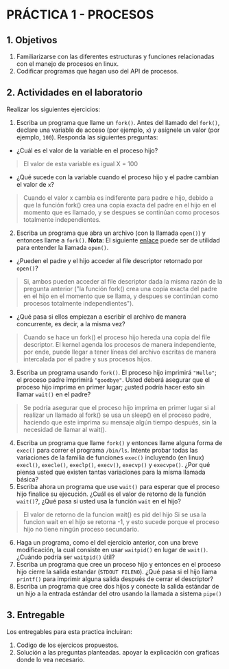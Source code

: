# PRÁCTICA 1 - PROCESOS #

## 1. Objetivos ##
1. Familiarizarse con las diferentes estructuras y funciones relacionadas con el manejo de procesos en linux.
2. Codificar programas que hagan uso del API de procesos.

## 2. Actividades en el laboratorio ##

Realizar los siguientes ejercicios:

1. Escriba un programa que llame un ```fork()```. Antes del llamado del ```fork()```, declare una variable de acceso (por ejemplo, ```x```) y asígnele un valor (por ejemplo, ```100```). Responda las siguientes preguntas:
  * ¿Cuál es el valor de la variable en el proceso hijo?
  > El valor de esta variable es igual X = 100
  * ¿Qué sucede con la variable cuando el proceso hijo y el padre cambian el valor de ```x```?
  >Cuando el valor x cambia es indiferente para padre e hijo, debido a que la función fork() crea una copia exacta del padre en el hijo en el momento que es llamado, y se despues se continúan como procesos totalmente independientes.
2. Escriba un programa que abra un archivo (con la llamada ```open()```) y entonces llame a ```fork()```. **Nota**: El siguiente [enlace](https://www.geeksforgeeks.org/input-output-system-calls-c-create-open-close-read-write/) puede ser de utilidad para entender la llamada ```open()```.
  * ¿Pueden el padre y el hijo acceder al file descriptor retornado por ```open()```? 
  >Si, ambos pueden acceder al file descriptor dada la misma razón de la pregunta anterior ("la función fork() crea una copia exacta del padre en el hijo en el momento que se llama, y despues se continúan como procesos totalmente independientes").
  * ¿Qué pasa si ellos empiezan a escribir el archivo de manera concurrente, es decir, a la misma vez?
  >Cuando se hace un fork() el proceso hijo hereda una copia del file descriptor. El kernel agenda los procesos de manera independiente, por ende, puede llegar a tener líneas del archivo escritas de manera intercalada por el padre y sus procesos hijos.
3. Escriba un programa usando ```fork()```. El proceso hijo imprimirá ```"Hello"```; el proceso padre imprimirá ```"goodbye"```. Usted deberá asegurar que el proceso hijo imprima en primer lugar; ¿usted podría hacer esto sin llamar ```wait()``` en el padre? 
>Se podría asegurar que el proceso hijo imprima en primer lugar si al realizar un llamado al fork() se usa un sleep() en el  proceso padre, haciendo que este imprima su mensaje algún tiempo después, sin la necesidad de llamar al wait().
4. Escriba un programa que llame ```fork()``` y entonces llame alguna forma de ```exec()``` para correr el programa ```/bin/ls```. Intente probar todas las variaciones de la familia de funciones ```exec()``` incluyendo (en linux) ```execl()```, ```execle()```, ```execlp()```, ```execv()```, ```execvp()``` y ```execvpe()```. ¿Por qué piensa usted que existen tantas variaciones para la misma llamada básica?
5. Escriba ahora un programa que use ```wait()``` para esperar que el proceso hijo finalice su ejecución. ¿Cuál es el valor de retorno de la función ```wait()```?, ¿Qué pasa si usted usa la función ```wait``` en el hijo?
>El valor de retorno de la funcion wait() es pid del hijo
>Si se usa la funcion wait en el hijo se retorna -1, y esto sucede porque el proceso hijo no tiene ningún proceso secundario.
6. Haga un programa, como el del ejercicio anterior, con una breve modificación, la cual consiste en usar ```waitpid()``` en lugar de ```wait()```. ¿Cuándo podría ser ```waitpid()``` útil?
7. Escriba un programa que cree un proceso hijo y entonces en el proceso hijo cierre la salida estandar (```STDOUT FILENO```). ¿Qué pasa si el hijo llama ```printf()``` para imprimir alguna salida después de cerrar el descriptor?
8. Escriba un programa que cree dos hijos y conecte la salida estándar de un hijo a la entrada estándar del otro usando la llamada a sistema ```pipe()```

## 3. Entregable ##

Los entregables para esta practica incluiran:
1. Codigo de los ejercicos propuestos.
2. Solución a las preguntas planteadas. apoyar la explicación con graficas donde lo vea necesario.
